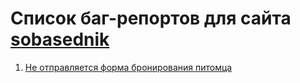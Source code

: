 # Список баг-репортов для сайта [sobasednik](https://sobesednik.ru/)

1. [Не отправляется форма бронирования питомца](bugs/1.Pet_booking_form.md)
